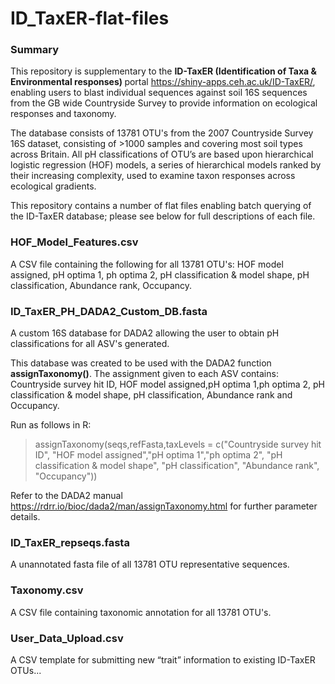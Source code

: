 # ID_TaxER-flat-files



### Summary

This repository is supplementary to the  <b> ID-TaxER (Identification of Taxa & Environmental responses) </b> portal https://shiny-apps.ceh.ac.uk/ID-TaxER/, enabling users to blast individual sequences against soil 16S sequences from the GB wide Countryside Survey to provide information on ecological responses and taxonomy.

The database consists of 13781 OTU's from the 2007 Countryside Survey 16S dataset, consisting of >1000 samples and covering most soil types across Britain. All pH classifications of OTU’s are based upon hierarchical logistic regression (HOF) models, a series of hierarchical models ranked by their increasing complexity, used to examine taxon responses across ecological gradients.


This repository contains a number of flat files enabling batch querying of the ID-TaxER database; please see below for full descriptions of each file. 

### HOF_Model_Features.csv
A CSV file containing the following for all 13781 OTU's: HOF model assigned, pH optima 1, ph optima 2, pH classification & model shape, pH classification, Abundance rank, Occupancy.


### ID_TaxER_PH_DADA2_Custom_DB.fasta

A custom 16S database for DADA2 allowing the user to obtain pH classifications for all ASV's generated. 

This database was created to be used with the DADA2 function <b>assignTaxonomy()</b>.
The assignment given to each ASV contains: Countryside survey hit ID, HOF model assigned,pH optima 1,ph optima 2, pH classification & model shape, pH classification, Abundance rank and Occupancy.  

Run as follows in R:
>assignTaxonomy(seqs,refFasta,taxLevels = c("Countryside survey hit ID", "HOF model assigned","pH optima 1","ph optima 2", "pH classification & model shape", "pH classification", "Abundance rank", "Occupancy"))
 

Refer to the DADA2 manual https://rdrr.io/bioc/dada2/man/assignTaxonomy.html for further parameter details.

### ID_TaxER_repseqs.fasta

A unannotated fasta file of all 13781 OTU representative sequences.

### Taxonomy.csv

A CSV file containing taxonomic annotation for all 13781 OTU's.

### User_Data_Upload.csv

A CSV template for submitting new “trait” information to existing ID-TaxER OTUs...

